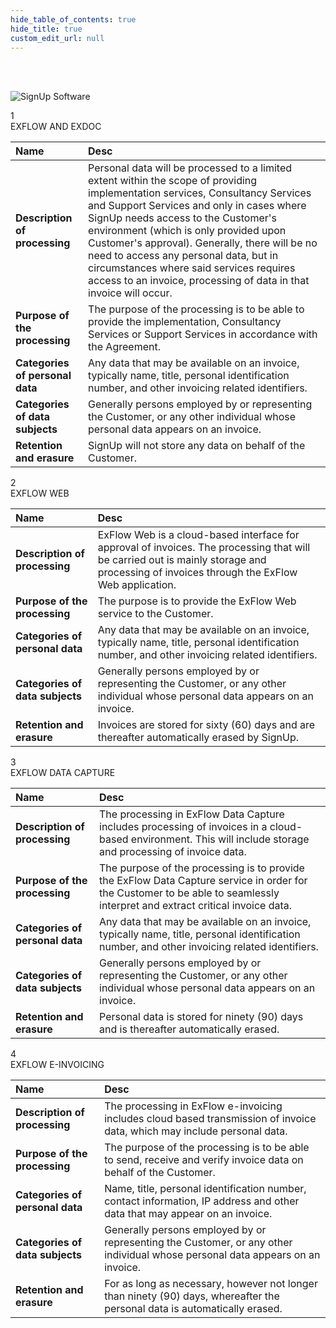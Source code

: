 ```yaml
---
hide_table_of_contents: true
hide_title: true
custom_edit_url: null
---
```

<div class="agreement-doc-serif">
<br/><br/>

![SignUp Software](/img/none-pixel.png)

<div class="paragraph">
1<div class="paragraph-text-normal">EXFLOW AND EXDOC</div>
</div>

| Name | Desc |
| :--- | :--- |
| <b>Description of processing</b> | Personal data will be processed to a limited extent within the scope of providing implementation services, Consultancy Services and Support Services and only in cases where SignUp needs access to the Customer's environment (which is only provided upon Customer's approval). Generally, there will be no need to access any personal data, but in circumstances where said services requires access to an invoice, processing of data in that invoice will occur.  |
| <b>Purpose of the processing</b> | The purpose of the processing is to be able to provide the implementation, Consultancy Services or Support Services in accordance with the Agreement.  |
| <b>Categories of personal data</b> | Any data that may be available on an invoice, typically name, title, personal identification number, and other invoicing related identifiers.  |
| <b>Categories of data subjects</b> | Generally persons employed by or representing the Customer, or any other individual whose personal data appears on an invoice.  |
| <b>Retention and erasure</b> | SignUp will not store any data on behalf of the Customer.  |

<div class="paragraph">
2<div class="paragraph-text-normal">EXFLOW WEB</div>
</div>

| Name | Desc |
| :--- | :--- |
| <b>Description of processing</b> | ExFlow Web is a cloud-based interface for approval of invoices. The processing that will be carried out is mainly storage and processing of invoices through the ExFlow Web application.  |
| <b>Purpose of the processing</b> | The purpose is to provide the ExFlow Web service to the Customer.  |
| <b>Categories of personal data</b> | Any data that may be available on an invoice, typically name, title, personal identification number, and other invoicing related identifiers.  |
| <b>Categories of data subjects</b> | Generally persons employed by or representing the Customer, or any other individual whose personal data appears on an invoice.  |
| <b>Retention and erasure</b> | Invoices are stored for sixty (60) days and are thereafter automatically erased by SignUp.  |

<div class="paragraph">
3<div class="paragraph-text-normal">EXFLOW DATA CAPTURE</div>
</div>

| Name | Desc |
| :--- | :--- |
| <b>Description of processing</b> | The processing in ExFlow Data Capture includes processing of invoices in a cloud-based environment. This will include storage and processing of invoice data.  |
| <b>Purpose of the processing</b> | The purpose of the processing is to provide the ExFlow Data Capture service in order for the Customer to be able to seamlessly interpret and extract critical invoice data.  |
| <b>Categories of personal data</b> | Any data that may be available on an invoice, typically name, title, personal identification number, and other invoicing related identifiers.  |
| <b>Categories of data subjects</b> | Generally persons employed by or representing the Customer, or any other individual whose personal data appears on an invoice.  |
| <b>Retention and erasure</b> | Personal data is stored for ninety (90) days and is thereafter automatically erased.  |

<div class="paragraph">
4<div class="paragraph-text-normal">EXFLOW E-INVOICING</div>
</div>

| Name | Desc |
| :--- | :--- |
| <b>Description of processing</b> | The processing in ExFlow e-invoicing includes cloud based transmission of invoice data, which may include personal data.  |
| <b>Purpose of the processing</b> | The purpose of the processing is to be able to send, receive and verify invoice data on behalf of the Customer.  |
| <b>Categories of personal data</b> | Name, title, personal identification number, contact information, IP address and other data that may appear on an invoice.  |
| <b>Categories of data subjects</b> | Generally persons employed by or representing the Customer, or any other individual whose personal data appears on an invoice.  |
| <b>Retention and erasure</b> | For as long as necessary, however not longer than ninety (90) days, whereafter the personal data is automatically erased.  |
</div>
